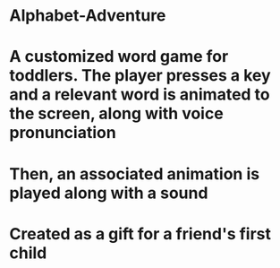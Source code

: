 # Alphabet-Adventure
# A customized word game for toddlers. The player presses a key and a relevant word is animated to the screen, along with voice pronunciation
# Then, an associated animation is played along with a sound    
# Created as a gift for a friend's first child
